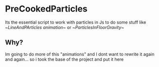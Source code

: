 # PreCookedParticles

Its the essential script to work with particles in Js
to do some stuff like ~_LineAndPArticles animation_~ or ~_ParticlesInFloorGravity_~

## Why?

Im going to do more of this "animations" and I dont want to rewrite it again and again...
so i took the base of the project and put it here
